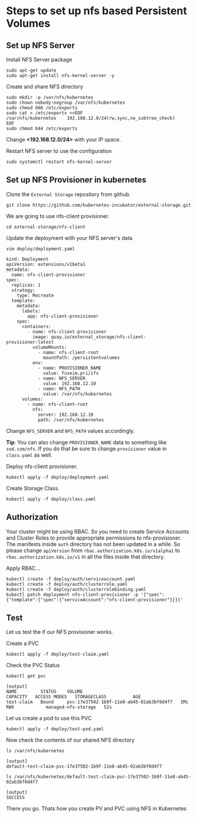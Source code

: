 # Steps to set up nfs based Persistent Volumes

## Set up NFS Server

Install NFS Server package
```
sudo apt-get update
sudo apt-get install nfs-kernel-server -y
```

Create and share NFS directory
```
sudo mkdir -p /var/nfs/kubernetes
sudo chown nobody:nogroup /var/nfs/kubernetes
sudo chmod 666 /etc/exports
sudo cat > /etc/exports <<EOF
/var/nfs/kubernetes    192.168.12.0/24(rw,sync,no_subtree_check)
EOF
sudo chmod 644 /etc/exports
```
Change **<192.168.12.0/24>** with your IP space.

Restart NFS server to use the configuration
```
sudo systemctl restart nfs-kernel-server
```

## Set up NFS Provisioner in kubernetes

Clone the `External Storage` repository from github.
```
git clone https://github.com/kubernetes-incubator/external-storage.git
```

We are going to use nfs-client provisioner.
```
cd external-storage/nfs-client
```

Update the deployment with your NFS server's data
```
vim deploy/deployment.yaml

kind: Deployment
apiVersion: extensions/v1beta1
metadata:
  name: nfs-client-provisioner
spec:
  replicas: 1
  strategy:
    type: Recreate
  template:
    metadata:
      labels:
        app: nfs-client-provisioner
    spec:
      containers:
        - name: nfs-client-provisioner
          image: quay.io/external_storage/nfs-client-provisioner:latest
          volumeMounts:
            - name: nfs-client-root
              mountPath: /persistentvolumes
          env:
            - name: PROVISIONER_NAME
              value: fuseim.pri/ifs
            - name: NFS_SERVER
              value: 192.168.12.10
            - name: NFS_PATH
              value: /var/nfs/kubernetes
      volumes:
        - name: nfs-client-root
          nfs:
            server: 192.168.12.10
            path: /var/nfs/kubernetes
```
Change `NFS_SERVER` and `NFS_PATH` values accordingly. 

**Tip**: You can also change `PROVISIONER_NAME` data to something like `sod.com/nfs`. If you do that be sure to change `provisioner` value in `class.yaml` as well.

Deploy nfs-client provisioner.

```
kubectl apply -f deploy/deployment.yaml
```

Create Storage Class.

```
kubectl apply -f deploy/class.yaml
```

## Authorization

Your cluster might be using RBAC. So you need to create Service Accounts and Cluster Roles to provide appropriate permissions to nfs-provisioner.
The manifests inside `auth` directory has not been updated in a while. So please change `apiVersion` from `rbac.authorization.k8s.io/v1alpha1` to `rbac.authorization.k8s.io/v1` in all the files inside that directory.

Apply RBAC...
```
kubectl create -f deploy/auth/serviceaccount.yaml
kubectl create -f deploy/auth/clusterrole.yaml
kubectl create -f deploy/auth/clusterrolebinding.yaml
kubectl patch deployment nfs-client-provisioner -p '{"spec":{"template":{"spec":{"serviceAccount":"nfs-client-provisioner"}}}}'
```

## Test

Let us test the if our NFS provisioner works.

Create a PVC
```
kubectl apply -f deploy/test-claim.yaml
```

Check the PVC Status
```
kubectl get pvc

[output]
NAME         STATUS    VOLUME                                     CAPACITY   ACCESS MODES   STORAGECLASS          AGE
test-claim   Bound     pvc-17e37502-1b9f-11e8-ab45-02ab3bf0d4f7   1Mi        RWX            managed-nfs-storage   52s
```

Let us create a pod to use this PVC
```
kubectl apply -f deploy/test-pod.yaml
```

Now check the contents of our shared NFS directory
```
ls /var/nfs/kubernetes

[output]
default-test-claim-pvc-17e37502-1b9f-11e8-ab45-02ab3bf0d4f7

ls /var/nfs/kubernetes/default-test-claim-pvc-17e37502-1b9f-11e8-ab45-02ab3bf0d4f7

[output]
SUCCESS
```
There you go. Thats how you create PV and PVC using NFS in Kubernetes
